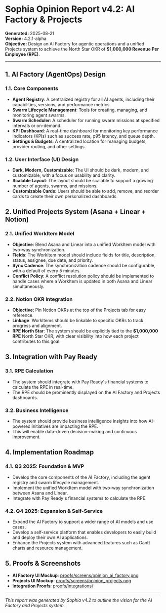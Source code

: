 # Sophia Opinion Report v4.2: AI Factory & Projects

**Generated:** 2025-08-21  
**Version:** 4.2.1-alpha  
**Objective:** Design an AI Factory for agentic operations and a unified Projects system to achieve the North Star OKR of **$1,000,000 Revenue Per Employee (RPE)**.

---

## 1. AI Factory (AgentOps) Design

### 1.1. Core Components

- **Agent Registry**: A centralized registry for all AI agents, including their capabilities, versions, and performance metrics.
- **Swarm Lifecycle Management**: Tools for creating, managing, and monitoring agent swarms.
- **Swarm Scheduler**: A scheduler for running swarm missions at specified intervals or on-demand.
- **KPI Dashboard**: A real-time dashboard for monitoring key performance indicators (KPIs) such as success rate, p95 latency, and queue depth.
- **Settings & Budgets**: A centralized location for managing budgets, provider routing, and other settings.

### 1.2. User Interface (UI) Design

- **Dark, Modern, Customizable**: The UI should be dark, modern, and customizable, with a focus on usability and clarity.
- **Scalable Layout**: The layout should be scalable to support a growing number of agents, swarms, and missions.
- **Customizable Cards**: Users should be able to add, remove, and reorder cards to create their own personalized dashboards.

## 2. Unified Projects System (Asana + Linear + Notion)

### 2.1. Unified WorkItem Model

- **Objective**: Blend Asana and Linear into a unified WorkItem model with two-way synchronization.
- **Fields**: The WorkItem model should include fields for title, description, status, assignee, due date, and priority.
- **Sync Cadence**: The synchronization cadence should be configurable, with a default of every 5 minutes.
- **Conflict Policy**: A conflict resolution policy should be implemented to handle cases where a WorkItem is updated in both Asana and Linear simultaneously.

### 2.2. Notion OKR Integration

- **Objective**: Pin Notion OKRs at the top of the Projects tab for easy reference.
- **Linkage**: WorkItems should be linkable to specific OKRs to track progress and alignment.
- **RPE North Star**: The system should be explicitly tied to the **$1,000,000 RPE** North Star OKR, with clear visibility into how each project contributes to this goal.

## 3. Integration with Pay Ready

### 3.1. RPE Calculation

- The system should integrate with Pay Ready's financial systems to calculate the RPE in real-time.
- The RPE should be prominently displayed on the AI Factory and Projects dashboards.

### 3.2. Business Intelligence

- The system should provide business intelligence insights into how AI-powered initiatives are impacting the RPE.
- This will enable data-driven decision-making and continuous improvement.

## 4. Implementation Roadmap

### 4.1. Q3 2025: Foundation & MVP

- Develop the core components of the AI Factory, including the agent registry and swarm lifecycle management.
- Implement the unified WorkItem model with two-way synchronization between Asana and Linear.
- Integrate with Pay Ready's financial systems to calculate the RPE.

### 4.2. Q4 2025: Expansion & Self-Service

- Expand the AI Factory to support a wider range of AI models and use cases.
- Develop a self-service platform that enables developers to easily build and deploy their own AI applications.
- Enhance the Projects system with advanced features such as Gantt charts and resource management.

## 5. Proofs & Screenshots

- **AI Factory UI Mockup**: [proofs/screens/opinion_ai_factory.png](proofs/screens/opinion_ai_factory.png)
- **Projects UI Mockup**: [proofs/screens/opinion_projects.png](proofs/screens/opinion_projects.png)
- **Integration Proofs**: [proofs/integrations/](proofs/integrations/)

---

*This report was generated by Sophia v4.2 to outline the vision for the AI Factory and Projects system.*

